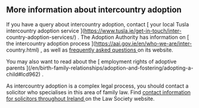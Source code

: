 ##  More information about intercountry adoption

If you have a query about intercountry adoption, contact [ your local Tusla
intercountry adoption service ](https://www.tusla.ie/get-in-touch/inter-
country-adoption-services/) . The Adoption Authority has information on [ the
intercountry adoption process ](https://aai.gov.ie/en/who-we-are/inter-
country.html) , as well as [ frequently asked questions
](https://aai.gov.ie/en/faqs.html) on its website.

You may also want to read about the [ employment rights of adoptive parents
](/en/birth-family-relationships/adoption-and-fostering/adopting-a-
child#lcd962) .

As intercountry adoption is a complex legal process, you should contact a
solicitor who specialises in this area of family law. Find [ contact
information for solicitors throughout Ireland
](https://www.lawsociety.ie/Find-a-Solicitor/) on the Law Society website.
